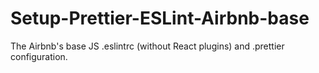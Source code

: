 # Setup-Prettier-ESLint-Airbnb-base

The Airbnb's base JS .eslintrc (without React plugins) and .prettier configuration.
